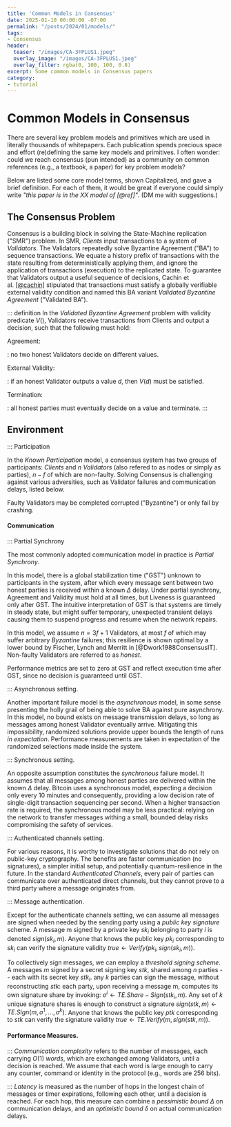 ```yaml
---
title: 'Common Models in Consensus'
date: 2025-01-10 00:00:00 -07:00
permalink: "/posts/2024/01/models/"
tags:
- Consensus
header:
  teaser: "/images/CA-3FPLUS1.jpeg"
  overlay_image: "/images/CA-3FPLUS1.jpeg"
  overlay_filter: rgba(0, 100, 100, 0.8)
excerpt: Some common models in Consensus papers
category:
- tutorial
---
```


# Common Models in Consensus 

There are several key problem models and primitives which are used in literally thousands of whitepapers.
Each publication spends precious space and effort (re)defining the same key models and primitives. 
I often wonder: could we reach consensus (pun intended) as a community on common references (e.g., a textbook, a paper) for key problem models? 

Below are listed some core model terms, shown Capitalized, and gave a brief definition. For each of them, it would be great if everyone could simply write *"this paper is in the XX model of [@ref]"*.
(DM me with suggestions.)


## The Consensus Problem 

Consensus is a building block in solving the State-Machine replication ("SMR") problem.
In SMR, *Clients* input transactions to a system of *Validators*. The Validators repeatedly solve Byzantine Agreement ("BA") to sequence transactions. We equate a history prefix of
transactions with the state resulting from deterministically applying them, and ignore the application of transactions (execution) to the
replicated state. To guarantee that Validators output a useful sequence of decisions, Cachin et al. [[@cachin]](https://api.semanticscholar.org/CorpusID:18716687) stipulated that transactions must satisfy a globally verifiable external validity condition and named this BA variant *Validated Byzantine Agreement* ("Validated BA").

::: definition
In the *Validated Byzantine Agreement* problem with validity predicate $V()$, Validators receive transactions from Clients and output a decision, such that the following must hold:

Agreement:

:   no two honest Validators decide on different values.

External Validity:

:   if an honest Validator outputs a value $d$, then $V(d)$ must be
    satisfied.

Termination:

:   all honest parties must eventually decide on a value and terminate.
:::

## Environment

::: Participation

In the *Known Participation* model, a consensus system has two groups of participants: *Clients* and $n$ *Validators* (also refered to as nodes or simply as parties), $n-f$ of which are non-faulty. Solving Consensus is challenging against various adversities, such as
Validator failures and communication delays, listed below.

Faulty Validators may be completed corrupted ("Byzantine") or only fail by crashing.

#### Communication

::: Partial Synchrony

The most commonly adopted communication model in practice is *Partial
Synchrony*. 

In this model, there is a global stabilization time ("GST") unknown to
participants in the system, after which every message sent between two
honest parties is received within a known $\Delta$ delay. Under partial
synchrony, Agreement and Validity must hold at all times, but Liveness
is guaranteed only after GST. The intuitive interpretation of GST is
that systems are timely in steady state, but might suffer temporary,
unexpected transient delays causing them to suspend progress and resume
when the network repairs.

In this model, we assume $n=3f+1$ Validators, at most $f$
of which may suffer arbitrary *Byzantine* failures; this resilience is
shown optimal by a lower bound by Fischer, Lynch and Merritt
in [@Dwork1988ConsensusIT]. Non-faulty Validators are referred to as
*honest*.

Performance metrics are set to zero at GST and reflect execution
time after GST, since no decision is guaranteed until GST.

::: Asynchronous setting.

Another important failure model is the *asynchronous* model, in some
sense presenting the holly grail of being able to solve BA against pure
asynchrony. In this model, no bound exists on message transmission
delays, so long as messages among honest Validator eventually arrive.
Mitigating this impossibility, randomized solutions provide upper bounds
the length of runs *in expectation*. Performance measurements are taken
in expectation of the randomized selections made inside the system.


::: Synchronous setting.

An opposite assumption constitutes the *synchronous* failure model.
It assumes that all messages among honest parties are delivered within
the known $\Delta$ delay. Bitcoin uses a synchronous model, expecting a
decision only every 10 minutes and consequently, providing a low
decision rate of single-digit transaction sequencing per second. When a
higher transaction rate is required, the synchronous model may be less
practical: relying on the network to transfer messages withing a small,
bounded delay risks compromising the safety of services.

::: Authenticated channels setting.

For various reasons, it is worthy to investigate solutions that do not
rely on public-key cryptography. The benefits are faster communication
(no signatures), a simpler initial setup, and potentially
quantum-resilience in the future. In the standard *Authenticated
Channels*, every pair of parties can communicate over authenticated
direct channels, but they cannot prove to a third party where a message
originates from.

::: Message authentication.

Except for the authenticate channels setting, we can assume all messages are signed when needed by the sending party using a *public key signature* scheme. A message m signed by a private key $sk_i$ belonging to party $i$ is denoted $sign(sk_i, m)$. Anyone that knows the public key $pk_i$ corresponding to $sk_i$ can verify the signature validity $true \leftarrow Verify(pk_i, sign(sk_i, m))$.

To collectively sign messages, we can employ a *threshold signing scheme*. A messages $m$ signed by a secret signing key $stk$, shared among $n$ parties -- each with its secret key $stk_i$. any $k$ parties can sign the message, without reconstructing $stk$: each party, upon
receiving a message m, computes its own signature share by invoking: $\sigma^i \leftarrow TE.Share-Sign(stk_i, m)$. Any set of $k$ unique signature shares is enough to construct a signature $sign(stk, m) \leftarrow TE.Sign(m, \sigma^1, ..., \sigma^k)$. Anyone that knows the public key $ptk$ corresponding to $stk$ can verify the signature validity $true \leftarrow TE.Verify(m, sign(stk, m))$.

#### Performance Measures.

::: *Communication complexity* refers to the number of messages, each carrying $O(1)$ *words*, which are exchanged among Validators, until a
decision is reached. We assume that each word is large enough to carry any counter, command or identity in the protocol (e.g., words are 256 bits). 

::: *Latency* is measured as the number of hops in the longest chain of messages or timer expirations, following each other, until a decision is reached. For each hop, this measure can combine a *pessimistic bound $\Delta$* on communication delays, and an *optimistic bound $\delta$* on actual communication delays.



